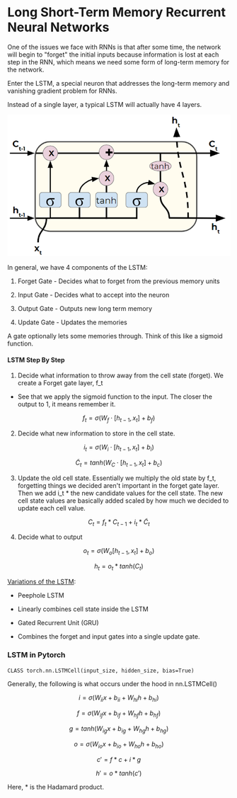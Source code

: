 # Long Short-Term Memory Recurrent Neural Networks
One of the issues we face with RNNs is that after some time, the network will begin to "forget" the initial inputs because information is lost at each step in the RNN, which means we need some form of long-term memory for the network.

  

Enter the LSTM, a special neuron that addresses the long-term memory and vanishing gradient problem for RNNs.

  

Instead of a single layer, a typical LSTM will actually have 4 layers.

  
![](/assets/resources/LSTM-graphic.png)
  

In general, we have 4 components of the LSTM:

1. Forget Gate - Decides what to forget from the previous memory units

2. Input Gate - Decides what to accept into the neuron

3. Output Gate - Outputs new long term memory

4. Update Gate - Updates the memories

  

A gate optionally lets some memories through. Think of this like a sigmoid function.

  

#### LSTM Step By Step

  

1. Decide what information to throw away from the cell state (forget). We create a Forget gate layer, f_t

* See that we apply the sigmoid function to the input. The closer the output to 1, it means remember it.

$$ f_t = \sigma (W_f \cdot [h_{t-1},x_t] + b_f) $$

  

2. Decide what new information to store in the cell state.

$$ i_t = \sigma (W_i \cdot [h_{t-1},x_t] + b_i) $$

$$ \tilde{C}_t = tanh(W_C \cdot [h_{t-1},x_t] + b_c) $$

  

3. Update the old cell state. Essentially we multiply the old state by f_t, forgetting things we decided aren't important in the forget gate layer. Then we add i_t * the new candidate values for the cell state. The new cell state values are basically added scaled by how much we decided to update each cell value.

$$ C_t = f_t*C_{t-1} + i_t*\tilde{C}_t $$

  

4. Decide what to output

$$ o_t = \sigma (W_o[h_{t-1},x_t]+b_o) $$

$$ h_t = o_t*tanh(C_t) $$

  

[Variations of the LSTM](https://medium.com/nerd-for-tech/what-is-lstm-peephole-lstm-and-gru-77470d84954b):

* Peephole LSTM

* Linearly combines cell state inside the LSTM

* Gated Recurrent Unit (GRU)

* Combines the forget and input gates into a single update gate.

  

### LSTM in Pytorch

  

`CLASS torch.nn.LSTMCell(input_size, hidden_size, bias=True)`

  

Generally, the following is what occurs under the hood in nn.LSTMCell()

$$ i = \sigma (W_{ii}x + b_{ii} + W_{hi}h + b_{hi}) $$

$$ f = \sigma (W_{if}x + b_{if} + W_{hf}h + b_{hf}) $$

$$ g = tanh(W_{ig}x + b_{ig} + W_{hg}h + b_{hg}) $$

$$ o = \sigma (W_{io}x + b_{io} + W_{ho}h + b_{ho}) $$

$$ c' = f * c + i * g $$

$$ h' = o * tanh(c') $$

  

Here, * is the Hadamard product.